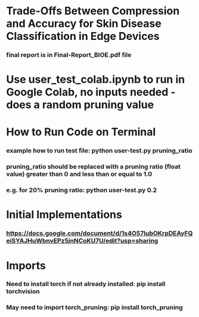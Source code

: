 # Trade-Offs Between Compression and Accuracy for Skin Disease Classification in Edge Devices
### final report is in Final-Report_BIOE.pdf file

# Use user_test_colab.ipynb to run in Google Colab, no inputs needed - does a random pruning value

# How to Run Code on Terminal
### example how to run test file: python user-test.py pruning_ratio
### pruning_ratio should be replaced with a pruning ratio (float value) greater than 0 and less than or equal to 1.0
### e.g. for 20% pruning ratio: python user-test.py 0.2 

# Initial Implementations
### https://docs.google.com/document/d/1s4O57IubOKrpDEAyFQeiSYAJHuWbnvEPz5jnNCoKU7U/edit?usp=sharing

# Imports
### Need to install torch if not already installed: pip install torchvision
### May need to import torch_pruning: pip install torch_pruning
